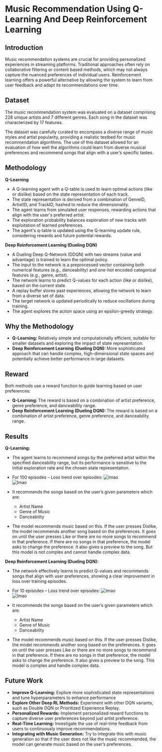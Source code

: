# Music Recommendation Using Q-Learning And Deep Reinforcement Learning

## Introduction
Music recommendation systems are crucial for providing personalized experiences in streaming platforms. Traditional approaches often rely on collaborative filtering or content based methods, which may not always capture the nuanced preferences of individual users. Reinforcement learning offers a powerful alternative by allowing the system to learn from user feedback and adapt its recommendations over time.

## Dataset
The music recommendation system was evaluated on a dataset comprising 228 unique artists and 7 different genres. Each song in the dataset was characterized by 17 features.

The dataset was carefully curated to encompass a diverse range of music styles and artist popularity, providing a realistic testbed for music recommendation algorithms. The use of this dataset allowed for an evaluation of how well the algorithms could learn from diverse musical preferences and recommend songs that align with a user’s specific tastes.

## Methodology
<strong>Q-Learning</strong>
* A Q-learning agent with a Q-table is used to learn optimal actions (like or dislike) based on the state representation of each track.
* The state representation is derived from a combination of GenreID, ArtistID, and TrackID, hashed to reduce the dimensionality.
* The agent learns from simulated user responses, rewarding actions that align with the user's preferred artist.
* The exploration probability balances exploration of new tracks with exploitation of learned preferences.
* The agent's q-table is updated using the Q-learning update rule, considering rewards and future potential rewards.

<strong>Deep Reinforcement Learning (Dueling DQN)</strong>
* A Dueling Deep Q-Network (DDQN) with two streams (value and advantage) is trained to learn the optimal policy.
* The input to the network is a preprocessed vector containing both numerical features (e.g., danceability) and one-hot encoded categorical features (e.g., genre, artist).
* The network learns to predict Q-values for each action (like or dislike), based on the current state.
* A replay buffer stores past experiences, allowing the network to learn from a diverse set of data.
* The target network is updated periodically to reduce oscillations during training.
* The agent explores the action space using an epsilon-greedy strategy.

## Why the Methodology
* <strong>Q-Learning: </strong> Relatively simple and computationally efficient, suitable for smaller datasets and exploring the impact of state representation.
* <strong>Deep Reinforcement Learning (Dueling DQN): </strong> More sophisticated approach that can handle complex, high-dimensional state spaces and potentially achieve better performance in large datasets.

## Reward
Both methods use a reward function to guide learning based on user preferences:
* <strong>Q-Learning: </strong> The reward is based on a combination of artist preference, genre preference, and danceability range.
* <strong>Deep Reinforcement Learning (Dueling DQN): </strong> The reward is based on a combination of artist preference, genre preference, and danceability range.

## Results
<strong>Q-Learning: </strong> 
* The agent learns to recommend songs by the preferred artist within the specified danceability range, but its performance is sensitive to the initial exploration rate and the chosen state representation.
* For 100 episodes – Loss trend over episodes:
![lmao](https://github.com/Harish-Balaji-B/Music-Recommendation-Using-Q-Learning-And-Deep-Reinforcement-Learning/blob/main/Results/loss_q.png)<br>
![lmao](https://github.com/Harish-Balaji-B/Music-Recommendation-Using-Q-Learning-And-Deep-Reinforcement-Learning/blob/main/Results/q.png)<br>

* It recommends the songs based on the user’s given parameters which are:
  * Artist Name
  * Genre of Music
  * Danceability
* The model recommends music based on this. If the user presses Dislike, the model recommends another song based on the preferences. It goes on until the user presses Like or there are no more songs to recommend in that preference. If there are no songs in that preference, the model asks to change the preference. It also gives a preview to the song. But this model is not complex and cannot handle complex data.

<strong>Deep Reinforcement Learning (Dueling DQN): </strong> 
* The network effectively learns to predict Q-values and recommends songs that align with user preferences, showing a clear improvement in loss over training episodes.
* For 10 episodes – Loss trend over episodes:
![lmao](https://github.com/Harish-Balaji-B/Music-Recommendation-Using-Q-Learning-And-Deep-Reinforcement-Learning/blob/main/Results/loss_dqn.png)<br>
![lmao](https://github.com/Harish-Balaji-B/Music-Recommendation-Using-Q-Learning-And-Deep-Reinforcement-Learning/blob/main/Results/dqn.png)<br>

* It recommends the songs based on the user’s given parameters which are:
  * Artist Name
  * Genre of Music
  * Danceability
* The model recommends music based on this. If the user presses Dislike, the model recommends another song based on the preferences. It goes on until the user presses Like or there are no more songs to recommend in that preference. If there are no songs in that preference, the model asks to change the preference. It also gives a preview to the song. This model is complex and handle complex data.

## Future Work
* <strong>Improve Q-Learning:</strong> Explore more sophisticated state representations and tune hyperparameters to enhance performance
* <strong>Explore Other Deep RL Methods:</strong> Experiment with other DQN variants, such as Double DQN or Prioritized Experience Replay.
* <strong>Personalized Rewards:</strong> Implement personalized reward functions to capture diverse user preferences beyond just artist preference.
* <strong>Real-Time Learning:</strong> Investigate the use of real-time feedback from users to continuously improve recommendations.
* <strong>Integrating with Music Generation:</strong> Try to integrate this with music generation so that if the user does not like the music recommended, the model can generate music based on the user’s preferences.
